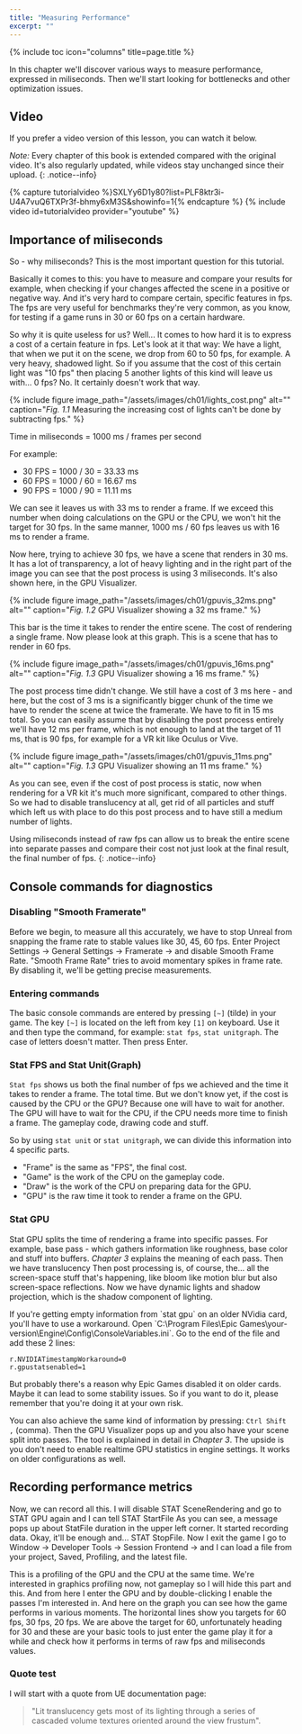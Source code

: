 ```yaml
---
title: "Measuring Performance"
excerpt: ""
---
```


{% include toc icon="columns" title=page.title %}

In this chapter we'll discover various ways to measure performance, expressed in miliseconds. Then we'll start looking for bottlenecks and other optimization issues.

## Video

If you prefer a video version of this lesson, you can watch it below.

*Note:* Every chapter of this book is extended compared with the original video. It's also regularly updated, while videos stay unchanged since their upload.
{: .notice--info}

{% capture tutorialvideo %}SXLYy6D1y80?list=PLF8ktr3i-U4A7vuQ6TXPr3f-bhmy6xM3S&amp;showinfo=1{% endcapture %}
{% include video id=tutorialvideo provider="youtube" %}

## Importance of miliseconds

So - why miliseconds? This is the most important question for this tutorial.

Basically it comes to this: you have to measure and compare your results for example, when checking if your changes affected the scene in a positive or negative way. And it's very hard to compare certain, specific features in fps. The fps are very useful for benchmarks they're very common, as you know, for testing if a game runs in 30 or 60 fps on a certain hardware.

So why it is quite useless for us? Well... It comes to how hard it is to express a cost of a certain feature in fps. Let's look at it that way: We have a light, that when we put it on the scene, we drop from 60 to 50 fps, for example. A very heavy, shadowed light. So if you assume that the cost of this certain light was "10 fps" then placing 5 another lights of this kind will leave us with... 0 fps? No. It certainly doesn't work that way.

{% include figure image_path="/assets/images/ch01/lights_cost.png" alt="" caption="*Fig. 1.1* Measuring the increasing cost of lights can't be done by subtracting fps." %}

<div class="notice--info" markdown="1">
Time in miliseconds = 1000 ms / frames per second

For example:

* 30 FPS = 1000 / 30 = 33.33 ms
* 60 FPS = 1000 / 60 = 16.67 ms
* 90 FPS = 1000 / 90 = 11.11 ms
</div>

We can see it leaves us with 33 ms to render a frame. If we exceed this number when doing calculations on the GPU or the CPU, we won't hit the target for 30 fps. In the same manner, 1000 ms / 60 fps leaves us with 16 ms to render a frame.

Now here, trying to achieve 30 fps, we have a scene that renders in 30 ms. It has a lot of transparency, a lot of heavy lighting and in the right part of the image you can see that the post process is using 3 miliseconds. It's also shown here, in the GPU Visualizer.

{% include figure image_path="/assets/images/ch01/gpuvis_32ms.png" alt="" caption="*Fig. 1.2* GPU Visualizer showing a 32 ms frame." %}

This bar is the time it takes to render the entire scene. The cost of rendering a single frame. Now please look at this graph. This is a scene that has to render in 60 fps.

{% include figure image_path="/assets/images/ch01/gpuvis_16ms.png" alt="" caption="*Fig. 1.3* GPU Visualizer showing a 16 ms frame." %}

The post process time didn't change. We still have a cost of 3 ms here - and here, but the cost of 3 ms is a significantly bigger chunk of the time we have to render the scene at twice the framerate. We have to fit in 15 ms total. So you can easily assume that by disabling the post process entirely we'll have 12 ms per frame, which is not enough to land at the target of 11 ms, that is 90 fps, for example for a VR kit like Oculus or Vive.

{% include figure image_path="/assets/images/ch01/gpuvis_11ms.png" alt="" caption="*Fig. 1.3* GPU Visualizer showing an 11 ms frame." %}

As you can see, even if the cost of post process is static, now when rendering for a VR kit it's much more significant, compared to other things. So we had to disable translucency at all, get rid of all particles and stuff which left us with place to do this post process and to have still a medium number of lights.

Using miliseconds instead of raw fps can allow us to break the entire scene into separate passes and compare their cost not just look at the final result, the final number of fps.
{: .notice--info}

## Console commands for diagnostics

### Disabling "Smooth Framerate"

Before we begin, to measure all this accurately, we have to stop Unreal from snapping the frame rate to stable values like 30, 45, 60 fps. Enter Project Settings → General Settings → Framerate → and disable Smooth Frame Rate. "Smooth Frame Rate" tries to avoid momentary spikes in frame rate. By disabling it, we'll be getting precise measurements.

### Entering commands

The basic console commands are entered by pressing `[~]` (tilde) in your game. The key `[~]` is located on the left from key `[1]` on keyboard. Use it and then type the command, for example: `stat fps`, `stat unitgraph`. The case of letters doesn't matter. Then press Enter.

### Stat FPS and Stat Unit(Graph)

`Stat fps` shows us both the final number of fps we achieved and the time it takes to render a frame. The total time. But we don't know yet, if the cost is caused by the CPU or the GPU? Because one will have to wait for another. The GPU will have to wait for the CPU, if the CPU needs more time to finish a frame. The gameplay code, drawing code and stuff.

So by using `stat unit` or `stat unitgraph`, we can divide this information into 4 specific parts.
* "Frame" is the same as "FPS", the final cost.
* "Game" is the work of the CPU on the gameplay code.
* "Draw" is the work of the CPU on preparing data for the GPU.
* "GPU" is the raw time it took to render a frame on the GPU.

### Stat GPU

Stat GPU splits the time of rendering a frame into specific passes. For example, base pass - which gathers information like roughness, base color and stuff into buffers. *Chapter 3* explains the meaning of each pass. Then we have translucency Then post processing is, of course, the... all the screen-space stuff that's happening, like bloom like motion blur but also screen-space reflections. Now we have dynamic lights and shadow projection, which is the shadow component of lighting.

<div class="notice--warning" markdown="1">
If you're getting empty information from `stat gpu` on an older NVidia card, you'll have to use a workaround. Open `C:\Program Files\Epic Games\your-version\Engine\Config\ConsoleVariables.ini`. Go to the end of the file and add these 2 lines:

```
r.NVIDIATimestampWorkaround=0
r.gpustatsenabled=1
```

But probably there's a reason why Epic Games disabled it on older cards. Maybe it can lead to some stability issues. So if you want to do it, please remember that you're doing it at your own risk.
</div>

You can also achieve the same kind of information by pressing: `Ctrl Shift ,` (comma). Then the GPU Visualizer pops up and you also have your scene split into passes. The tool is explained in detail in *Chapter 3*. The upside is you don't need to enable realtime GPU statistics in engine settings. It works on older configurations as well.

## Recording performance metrics

Now, we can record all this. I will disable STAT SceneRendering and go to STAT GPU again and I can tell STAT StartFile As you can see, a message pops up about StatFile duration in the upper left corner. It started recording data. Okay, it'll be enough and... STAT StopFile. Now I exit the game I go to Window → Developer Tools → Session Frontend → and I can load a file from your project, Saved, Profiling, and the latest file.

This is a profiling of the GPU and the CPU at the same time. We're interested in graphics profiling now, not gameplay so I will hide this part and this. And from here I enter the GPU and by double-clicking I enable the passes I'm interested in. And here on the graph you can see how the game performs in various moments. The horizontal lines show you targets for 60 fps, 30 fps, 20 fps. We are above the target for 60, unfortunately heading for 30 and these are your basic tools to just enter the game play it for a while and check how it performs in terms of raw fps and miliseconds values.

### Quote test

I will start with a quote from UE documentation page:
> "Lit translucency gets most of its lighting through a series of cascaded volume textures oriented around the view frustum".
